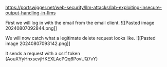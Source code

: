 https://portswigger.net/web-security/llm-attacks/lab-exploiting-insecure-output-handling-in-llms

First we will log in with the email from the email client.
![[Pasted image 20240807092844.png]]

We will now catch what a legitimate delete request looks like.
![[Pasted image 20240807093142.png]]

It sends a request with a csrf token (AouXYyHnxsevjHKEXLAcPQq6PovUQ7vY)